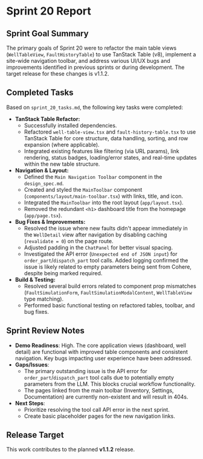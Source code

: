 # Sprint 20 Report

## Sprint Goal Summary

The primary goals of Sprint 20 were to refactor the main table views (`WellTableView`, `FaultHistoryTable`) to use TanStack Table (v8), implement a site-wide navigation toolbar, and address various UI/UX bugs and improvements identified in previous sprints or during development. The target release for these changes is v1.1.2.

## Completed Tasks

Based on `sprint_20_tasks.md`, the following key tasks were completed:

*   **TanStack Table Refactor:**
    *   Successfully installed dependencies.
    *   Refactored `well-table-view.tsx` and `fault-history-table.tsx` to use TanStack Table for core structure, data handling, sorting, and row expansion (where applicable).
    *   Integrated existing features like filtering (via URL params), link rendering, status badges, loading/error states, and real-time updates within the new table structure.
*   **Navigation & Layout:**
    *   Defined the `Main Navigation Toolbar` component in the `design_spec.md`.
    *   Created and styled the `MainToolbar` component (`components/layout/main-toolbar.tsx`) with links, title, and icon.
    *   Integrated the `MainToolbar` into the root layout (`app/layout.tsx`).
    *   Removed the redundant `<h1>` dashboard title from the homepage (`app/page.tsx`).
*   **Bug Fixes & Improvements:**
    *   Resolved the issue where new faults didn't appear immediately in the `WellDetail` view after navigation by disabling caching (`revalidate = 0`) on the page route.
    *   Adjusted padding in the `ChatPanel` for better visual spacing.
    *   Investigated the API error (`Unexpected end of JSON input`) for `order_part`/`dispatch_part` tool calls. Added logging confirmed the issue is likely related to empty parameters being sent from Cohere, despite being marked required.
*   **Build & Testing:**
    *   Resolved several build errors related to component prop mismatches (`FaultSimulationForm`, `FaultSimulationModalContent`, `WellTableView` type matching).
    *   Performed basic functional testing on refactored tables, toolbar, and bug fixes.

## Sprint Review Notes

*   **Demo Readiness**: High. The core application views (dashboard, well detail) are functional with improved table components and consistent navigation. Key bugs impacting user experience have been addressed.
*   **Gaps/Issues**: 
    *   The primary outstanding issue is the API error for `order_part`/`dispatch_part` tool calls due to potentially empty parameters from the LLM. This blocks crucial workflow functionality.
    *   The pages linked from the main toolbar (Inventory, Settings, Documentation) are currently non-existent and will result in 404s.
*   **Next Steps**: 
    *   Prioritize resolving the tool call API error in the next sprint.
    *   Create basic placeholder pages for the new navigation links.

## Release Target

This work contributes to the planned **v1.1.2** release. 